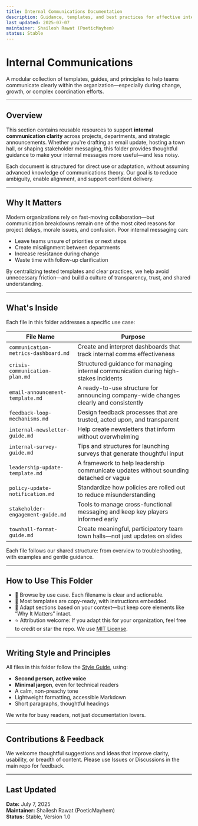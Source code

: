 ```yaml
---
title: Internal Communications Documentation
description: Guidance, templates, and best practices for effective internal communication across teams and initiatives.
last_updated: 2025-07-07
maintainer: Shailesh Rawat (PoeticMayhem)
status: Stable
---
```


# Internal Communications

A modular collection of templates, guides, and principles to help teams communicate clearly within the organization—especially during change, growth, or complex coordination efforts.

---

## Overview

This section contains reusable resources to support **internal communication clarity** across projects, departments, and strategic announcements. Whether you're drafting an email update, hosting a town hall, or shaping stakeholder messaging, this folder provides thoughtful guidance to make your internal messages more useful—and less noisy.

Each document is structured for direct use or adaptation, without assuming advanced knowledge of communications theory. Our goal is to reduce ambiguity, enable alignment, and support confident delivery.

---

## Why It Matters

Modern organizations rely on fast-moving collaboration—but communication breakdowns remain one of the most cited reasons for project delays, morale issues, and confusion. Poor internal messaging can:

- Leave teams unsure of priorities or next steps
- Create misalignment between departments
- Increase resistance during change
- Waste time with follow-up clarification

By centralizing tested templates and clear practices, we help avoid unnecessary friction—and build a culture of transparency, trust, and shared understanding.

---

## What's Inside

Each file in this folder addresses a specific use case:

| File Name | Purpose |
|----------|---------|
| `communication-metrics-dashboard.md` | Create and interpret dashboards that track internal comms effectiveness |
| `crisis-communication-plan.md` | Structured guidance for managing internal communication during high-stakes incidents |
| `email-announcement-template.md` | A ready-to-use structure for announcing company-wide changes clearly and consistently |
| `feedback-loop-mechanisms.md` | Design feedback processes that are trusted, acted upon, and transparent |
| `internal-newsletter-guide.md` | Help create newsletters that inform without overwhelming |
| `internal-survey-guide.md` | Tips and structures for launching surveys that generate thoughtful input |
| `leadership-update-template.md` | A framework to help leadership communicate updates without sounding detached or vague |
| `policy-update-notification.md` | Standardize how policies are rolled out to reduce misunderstanding |
| `stakeholder-engagement-guide.md` | Tools to manage cross-functional messaging and keep key players informed early |
| `townhall-format-guide.md` | Create meaningful, participatory team town halls—not just updates on slides |

Each file follows our shared structure: from overview to troubleshooting, with examples and gentle guidance.

---

## How to Use This Folder

- 📁 Browse by use case. Each filename is clear and actionable.
- 📌 Most templates are copy-ready, with instructions embedded.
- 🔄 Adapt sections based on your context—but keep core elements like “Why It Matters” intact.
- ⭐ Attribution welcome: If you adapt this for your organization, feel free to credit or star the repo. We use [MIT License](../../LICENSE).

---

## Writing Style and Principles

All files in this folder follow the [Style Guide](../08-style-guides/style-guide.md), using:

- **Second person, active voice**  
- **Minimal jargon**, even for technical readers  
- A calm, non-preachy tone  
- Lightweight formatting, accessible Markdown  
- Short paragraphs, thoughtful headings

We write for busy readers, not just documentation lovers.

---

## Contributions & Feedback

We welcome thoughtful suggestions and ideas that improve clarity, usability, or breadth of content. Please use Issues or Discussions in the main repo for feedback.

---

## Last Updated

**Date:** July 7, 2025  
**Maintainer:** Shailesh Rawat (PoeticMayhem)  
**Status:** Stable, Version 1.0
